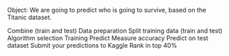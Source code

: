 Object: We are going to predict who is going to survive, based on the Titanic dataset.

Combine (train and test)
Data preparation 
Split training data (train and test)
Algorithm selection
Training 
Predict
Measure accuracy
Predict on test dataset
Submit your predictions to Kaggle
Rank in top 40%



